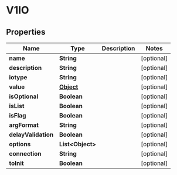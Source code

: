 

# V1IO

## Properties

Name | Type | Description | Notes
------------ | ------------- | ------------- | -------------
**name** | **String** |  |  [optional]
**description** | **String** |  |  [optional]
**iotype** | **String** |  |  [optional]
**value** | [**Object**](.md) |  |  [optional]
**isOptional** | **Boolean** |  |  [optional]
**isList** | **Boolean** |  |  [optional]
**isFlag** | **Boolean** |  |  [optional]
**argFormat** | **String** |  |  [optional]
**delayValidation** | **Boolean** |  |  [optional]
**options** | **List&lt;Object&gt;** |  |  [optional]
**connection** | **String** |  |  [optional]
**toInit** | **Boolean** |  |  [optional]



